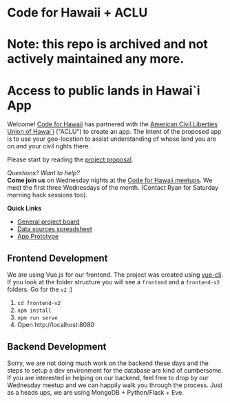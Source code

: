 # Code for Hawaii + ACLU
# Note: this repo is archived and not actively maintained any more.
# Access to public lands in Hawai`i App
Welcome!  [Code for Hawaii](http://www.codeforhawaii.org) has partnered with the [American Civil Liberties Union of Hawai`i](https://acluhi.org) ("ACLU") to create an app.  The intent of the proposed app is to use your geo-location to assist understanding of whose land you are on and your civil rights there.

Please start by reading the [project proposal](docs/ACLU-Access-App.pdf).

*Questions? Want to help?*  
**Come join us** on Wednesday nights at the [Code for Hawaii meetups](https://www.meetup.com/Code-for-Hawaii/).  We meet the first three Wednesdays of the month.  (Contact Ryan for Saturday morning hack sessions too). 

**Quick Links**
* [General project board](https://github.com/CodeforHawaii/ACLU/projects/4)
* [Data sources spreadsheet](https://docs.google.com/spreadsheets/d/1eDXV0qamY_5pcfe0SZbqs2PQXR_yJUs0-liX7sJo3wE/)
* [App Prototype](https://invis.io/P8NLK5NZ2YU)

## Frontend Development

We are using Vue.js for our frontend. The project was created using [vue-cli](https://cli.vuejs.org/).
If you look at the folder structure you will see a `frontend` and a `frontend-v2` folders. Go for the `v2` :)

1. `cd frontend-v2`
1. `npm install`
1. `npm run serve`
1. Open http://localhost:8080

## Backend Development

Sorry, we are not doing much work on the backend these days and the steps to setup a dev environment for the database are kind of cumbersome. If you are interested in helping on our backend, feel free to drop by our Wednesday meetup and we can happily walk you through the process.
Just as a heads ups, we are using MongoDB + Python/Flask + Eve.
